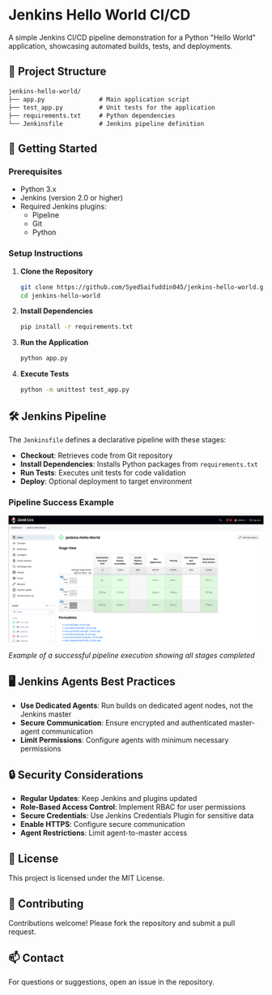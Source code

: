 # Jenkins Hello World CI/CD

A simple Jenkins CI/CD pipeline demonstration for a Python "Hello World" application, showcasing automated builds, tests, and deployments.

## 📁 Project Structure

```
jenkins-hello-world/
├── app.py               # Main application script
├── test_app.py          # Unit tests for the application
├── requirements.txt     # Python dependencies
└── Jenkinsfile          # Jenkins pipeline definition
```

## 🚀 Getting Started

### Prerequisites

- Python 3.x
- Jenkins (version 2.0 or higher)
- Required Jenkins plugins:
  - Pipeline
  - Git
  - Python

### Setup Instructions

1. **Clone the Repository**
   ```bash
   git clone https://github.com/SyedSaifuddin045/jenkins-hello-world.git
   cd jenkins-hello-world
   ```

2. **Install Dependencies**
   ```bash
   pip install -r requirements.txt
   ```

3. **Run the Application**
   ```bash
   python app.py
   ```

4. **Execute Tests**
   ```bash
   python -m unittest test_app.py
   ```

## 🛠️ Jenkins Pipeline

The `Jenkinsfile` defines a declarative pipeline with these stages:

- **Checkout**: Retrieves code from Git repository
- **Install Dependencies**: Installs Python packages from `requirements.txt`
- **Run Tests**: Executes unit tests for code validation
- **Deploy**: Optional deployment to target environment

### Pipeline Success Example

![Successful Pipeline Deployment](images/Jenkins-Hello-World.png)

*Example of a successful pipeline execution showing all stages completed*

## 🖥️ Jenkins Agents Best Practices

- **Use Dedicated Agents**: Run builds on dedicated agent nodes, not the Jenkins master
- **Secure Communication**: Ensure encrypted and authenticated master-agent communication
- **Limit Permissions**: Configure agents with minimum necessary permissions

## 🔒 Security Considerations

- **Regular Updates**: Keep Jenkins and plugins updated
- **Role-Based Access Control**: Implement RBAC for user permissions
- **Secure Credentials**: Use Jenkins Credentials Plugin for sensitive data
- **Enable HTTPS**: Configure secure communication
- **Agent Restrictions**: Limit agent-to-master access

## 📄 License

This project is licensed under the MIT License.

## 🤝 Contributing

Contributions welcome! Please fork the repository and submit a pull request.

## 📫 Contact

For questions or suggestions, open an issue in the repository.
